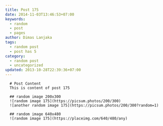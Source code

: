 ```yaml
---
title: Post 175
date: 2014-11-03T13:46:53+07:00
keywords:
  - random
  - post
  - pages
author: Dimas Lanjaka
tags:
  - random post
  - post has 5
category:
  - random post
  - uncategorized
updated: 2013-10-28T22:39:36+07:00
---
```


      # Post Content
      This is content of post 175

      ## random image 200x300
      ![random image 175](https://picsum.photos/200/300)
      ![another random image 175](https://picsum.photos/200/300?random=1)

      ## random image 640x480
      ![random image 175](https://placeimg.com/640/480/any)
      